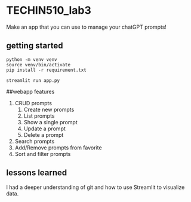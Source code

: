 # TECHIN510_lab3
Make an app that you can use to manage your chatGPT prompts!
## getting started 


```
python -m venv venv
source venv/bin/activate
pip install -r requirement.txt

streamlit run app.py
```
##webapp features

1. CRUD prompts
    1. Create new prompts
    2. List prompts
    3. Show a single prompt
    4. Update a prompt
    5. Delete a prompt
2. Search prompts
3. Add/Remove prompts from favorite
4. Sort and filter prompts



## lessons learned
I had a deeper understanding of git and how to use Streamlit to visualize data. 
